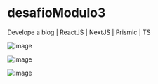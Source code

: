 # desafioModulo3
Develope a blog | ReactJS | NextJS | Prismic | TS



![image](https://user-images.githubusercontent.com/28874783/177623210-3f9bf038-5968-4ac9-a987-8b8fe3f7017b.png)

![image](https://user-images.githubusercontent.com/28874783/177623403-65df0129-7f4f-4737-ba84-0a22139df525.png)

![image](https://user-images.githubusercontent.com/28874783/177623698-30e71afc-c3bc-4345-a563-e77af98ead93.png)
